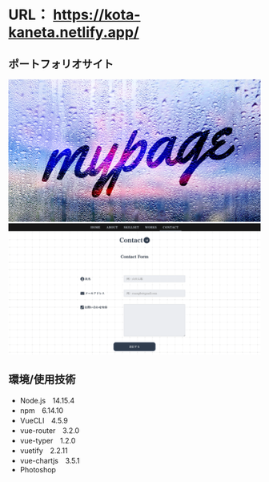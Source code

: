 # URL： https://kota-kaneta.netlify.app/

## ポートフォリオサイト
![mypage](/src/assets/m-change.png)
![mypage](/src/assets/contact.png)

## 環境/使用技術

- Node.js　14.15.4
- npm　6.14.10
- VueCLI　4.5.9
- vue-router　3.2.0
- vue-typer　1.2.0
- vuetify　2.2.11
- vue-chartjs　3.5.1 
- Photoshop
